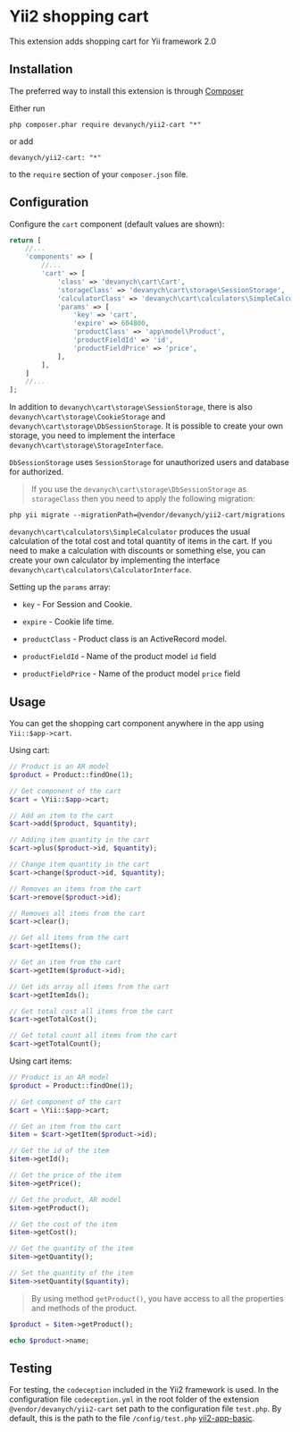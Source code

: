 # Yii2 shopping cart 

This extension adds shopping cart for Yii framework 2.0

## Installation

The preferred way to install this extension is through [Composer](https://getcomposer.org/download/)

Either run

```
php composer.phar require devanych/yii2-cart "*"
```

or add

```
devanych/yii2-cart: "*"
```

to the ```require``` section of your ```composer.json``` file.

## Configuration

Configure the ```cart``` component (default values are shown):

```php
return [
    //...
    'components' => [
        //...
        'cart' => [
            'class' => 'devanych\cart\Cart',
            'storageClass' => 'devanych\cart\storage\SessionStorage',
            'calculatorClass' => 'devanych\cart\calculators\SimpleCalculator',
            'params' => [
                'key' => 'cart',
                'expire' => 604800,
                'productClass' => 'app\model\Product',
                'productFieldId' => 'id',
                'productFieldPrice' => 'price',
            ],
        ],
    ]
    //...
];
```

In addition to ```devanych\cart\storage\SessionStorage```, there is also ```devanych\cart\storage\CookieStorage``` and ```devanych\cart\storage\DbSessionStorage```. It is possible to create your own storage, you need to implement the interface ```devanych\cart\storage\StorageInterface```.

```DbSessionStorage``` uses ```SessionStorage``` for unauthorized users and database for authorized.

> If you use the ```devanych\cart\storage\DbSessionStorage``` as ```storageClass``` then you need to apply the following migration:

```
php yii migrate --migrationPath=@vendor/devanych/yii2-cart/migrations
```

```devanych\cart\calculators\SimpleCalculator``` produces the usual calculation of the total cost and total quantity of items in the cart. If you need to make a calculation with discounts or something else, you can create your own calculator by implementing the interface ```devanych\cart\calculators\CalculatorInterface```.

Setting up the ```params``` array: 

* ```key``` - For Session and Cookie.

* ```expire``` - Cookie life time.

* ```productClass``` - Product class is an ActiveRecord model.

* ```productFieldId``` - Name of the product model ```id``` field

* ```productFieldPrice``` - Name of the product model ```price``` field

## Usage

You can get the shopping cart component anywhere in the app using ```Yii::$app->cart```.

Using cart:

```php
// Product is an AR model
$product = Product::findOne(1);

// Get component of the cart
$cart = \Yii::$app->cart;

// Add an item to the cart
$cart->add($product, $quantity);

// Adding item quantity in the cart
$cart->plus($product->id, $quantity);

// Change item quantity in the cart
$cart->change($product->id, $quantity);

// Removes an items from the cart
$cart->remove($product->id);

// Removes all items from the cart
$cart->clear();

// Get all items from the cart
$cart->getItems();

// Get an item from the cart
$cart->getItem($product->id);

// Get ids array all items from the cart
$cart->getItemIds();

// Get total cost all items from the cart
$cart->getTotalCost();

// Get total count all items from the cart
$cart->getTotalCount();
```

Using cart items:

```php
// Product is an AR model
$product = Product::findOne(1);

// Get component of the cart
$cart = \Yii::$app->cart;

// Get an item from the cart
$item = $cart->getItem($product->id);

// Get the id of the item
$item->getId();

// Get the price of the item
$item->getPrice();

// Get the product, AR model
$item->getProduct();

// Get the cost of the item
$item->getCost();

// Get the quantity of the item
$item->getQuantity();

// Set the quantity of the item
$item->setQuantity($quantity);
```

> By using method ```getProduct()```, you have access to all the properties and methods of the product.

```php
$product = $item->getProduct();

echo $product->name;
```

## Testing

For testing, the ```codeception``` included in the Yii2 framework is used. In the configuration file ```codeception.yml``` in the root folder of the extension ```@vendor/devanych/yii2-cart``` set path to the configuration file ```test.php```. By default, this is the path to the file ```/config/test.php``` [yii2-app-basic](https://github.com/yiisoft/yii2-app-basic).